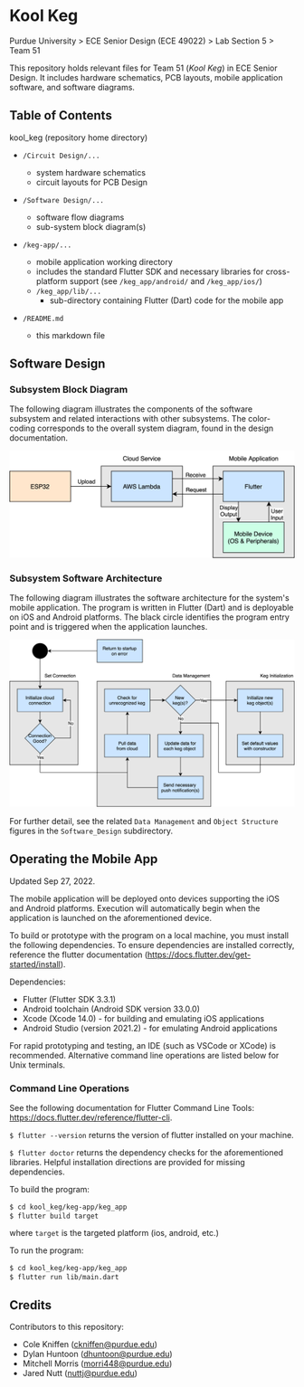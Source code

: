 # Kool Keg
Purdue University > ECE Senior Design (ECE 49022) > Lab Section 5 > Team 51

This repository holds relevant files for Team 51 (_Kool Keg_) in ECE Senior Design. It includes hardware schematics, PCB layouts, mobile application software, and software diagrams.

## Table of Contents

kool_keg (repository home directory)
* `/Circuit Design/...`
  * system hardware schematics
  * circuit layouts for PCB Design
  
* `/Software Design/...`
  * software flow diagrams
  * sub-system block diagram(s)

* `/keg-app/...`
  * mobile application working directory
  * includes the standard Flutter SDK and necessary libraries for cross-platform support (see `/keg_app/android/` and `/keg_app/ios/`)
  * `/keg_app/lib/...`
    * sub-directory containing Flutter (Dart) code for the mobile app
 
* `/README.md`
  * this markdown file

## Software Design

### Subsystem Block Diagram
The following diagram illustrates the components of the software subsystem and related interactions with other subsystems. The color-coding corresponds to the overall system diagram, found in the design documentation.

![Block Diagram](/Software_Design/Software-Block.png)

### Subsystem Software Architecture
The following diagram illustrates the software architecture for the system's mobile application. The program is written in Flutter (Dart) and is deployable on iOS and Android platforms. The black circle identifies the program entry point and is triggered when the application launches. 

![Block Diagram](/Software_Design/Software%20Structure.png)

For further detail, see the related `Data Management` and `Object Structure` figures in the `Software_Design` subdirectory.

## Operating the Mobile App

Updated Sep 27, 2022.

The mobile application will be deployed onto devices supporting the iOS and Android platforms. Execution will automatically begin when the application is launched on the aforementioned device.

To build or prototype with the program on a local machine, you must install the following dependencies. To ensure dependencies are installed correctly, reference the flutter documentation (https://docs.flutter.dev/get-started/install).

Dependencies:
* Flutter (Flutter SDK 3.3.1)
* Android toolchain (Android SDK version 33.0.0)
* Xcode (Xcode 14.0) - for building and emulating iOS applications
* Android Studio (version 2021.2) - for emulating Android applications

For rapid prototyping and testing, an IDE (such as VSCode or XCode) is recommended. Alternative command line operations are listed below for Unix terminals. 

### Command Line Operations

See the following documentation for Flutter Command Line Tools: https://docs.flutter.dev/reference/flutter-cli.

```$ flutter --version``` returns the version of flutter installed on your machine. 

```$ flutter doctor``` returns the dependency checks for the aforementioned libraries. Helpful installation directions are provided for missing dependencies. 

To build the program:
```
$ cd kool_keg/keg-app/keg_app
$ flutter build target
```
where `target` is the targeted platform (ios, android, etc.)

To run the program:
```
$ cd kool_keg/keg-app/keg_app
$ flutter run lib/main.dart
```



## Credits

Contributors to this repository:
* Cole Kniffen (ckniffen@purdue.edu)
* Dylan Huntoon (dhuntoon@purdue.edu)
* Mitchell Morris (morri448@purdue.edu)
* Jared Nutt (nuttj@purdue.edu)
